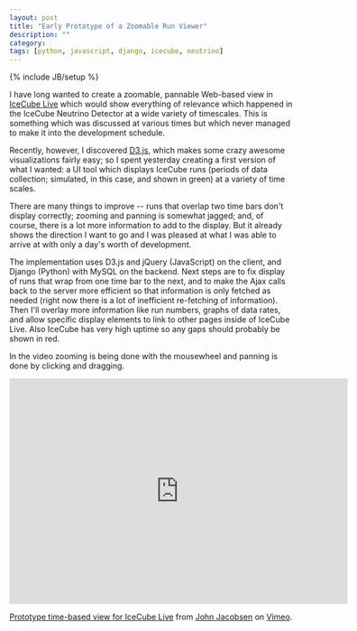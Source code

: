 ```yaml
---
layout: post
title: "Early Prototype of a Zoomable Run Viewer"
description: ""
category: 
tags: [python, javascript, django, icecube, neutrino]
---
```

{% include JB/setup %}

I have long wanted to create a zoomable, pannable Web-based view in 
[IceCube Live](http://npxdesigns.com/projects/icecube-live/) which
would show everything of relevance which happened in the IceCube
Neutrino Detector at a wide variety of timescales. This is something which was
discussed at various times but which never managed to make it into the
development schedule.

Recently, however, I discovered [D3.js](http://d3js.org), which makes
some crazy awesome visualizations fairly easy; so I spent yesterday
creating a first version of what I wanted: a UI tool which displays
IceCube runs (periods of data collection; simulated, in this case, and
shown in green) at a variety of time scales.

There are many things to improve -- runs that overlap two time bars
don't display correctly; zooming and panning is somewhat jagged; and,
of course, there is a lot more information to add to the display. But
it already shows the direction I want to go and I was pleased at what
I was able to arrive at with only a day's worth of development.

The implementation uses D3.js and jQuery (JavaScript) on the client,
and Django (Python) with MySQL on the backend. Next steps are to fix
display of runs that wrap from one time bar to the next, and to make
the Ajax calls back to the server more efficient so that information
is only fetched as needed (right now there is a lot of inefficient
re-fetching of information). Then I'll overlay more information like
run numbers, graphs of data rates, and allow specific display elements
to link to other pages inside of IceCube Live. Also IceCube has very
high uptime so any gaps should probably be shown in red.

In the video zooming is being done with the mousewheel and panning is
done by clicking and dragging.

<iframe src="http://player.vimeo.com/video/66215209" width="600" height="400" frameborder="0"></iframe> 
<p><a href="http://vimeo.com/66215209">Prototype time-based view for IceCube Live</a> from <a href="http://vimeo.com/eigenhombre">John Jacobsen</a> on <a href="http://vimeo.com">Vimeo</a>.</p>
